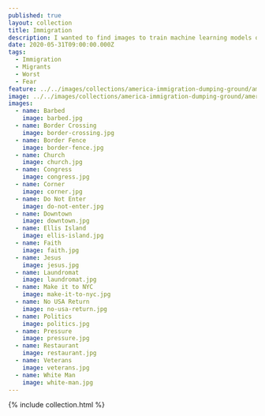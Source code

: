 ```yaml
---
published: true
layout: collection
title: Immigration
description: I wanted to find images to train machine learning models on that would show that much of what is happening right now isn't now. It is a lot of the same old tired rhetoric just being amplified, automated, and optimized using the Internet. Leveraging algorithms to target individuals online using Facebook, Twitter, and other common platforms, using the web to spread the same old hate that has been bubbling up in this country since its beginning.
date: 2020-05-31T09:00:00.000Z
tags:
  - Immigration
  - Migrants
  - Worst
  - Fear
feature: ../../images/collections/america-immigration-dumping-ground/america-immigration-dumping-ground.jpg
image: ../../images/collections/america-immigration-dumping-ground/america-immigration-dumping-ground.jpg
images:
  - name: Barbed
    image: barbed.jpg
  - name: Border Crossing
    image: border-crossing.jpg
  - name: Border Fence
    image: border-fence.jpg
  - name: Church
    image: church.jpg
  - name: Congress
    image: congress.jpg
  - name: Corner
    image: corner.jpg
  - name: Do Not Enter
    image: do-not-enter.jpg
  - name: Downtown
    image: downtown.jpg
  - name: Ellis Island
    image: ellis-island.jpg
  - name: Faith
    image: faith.jpg
  - name: Jesus
    image: jesus.jpg
  - name: Laundromat
    image: laundromat.jpg
  - name: Make it to NYC
    image: make-it-to-nyc.jpg
  - name: No USA Return
    image: no-usa-return.jpg   
  - name: Politics
    image: politics.jpg
  - name: Pressure
    image: pressure.jpg
  - name: Restaurant
    image: restaurant.jpg
  - name: Veterans
    image: veterans.jpg
  - name: White Man
    image: white-man.jpg                                            
---
```

{% include collection.html %}
